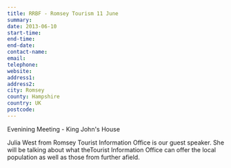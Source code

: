```yaml
---
title: RRBF - Romsey Tourism 11 June
summary: 
date: 2013-06-10
start-time: 
end-time: 
end-date: 
contact-name: 
email: 
telephone: 
website: 
address1: 
address2: 
city: Romsey
county: Hampshire
country: UK
postcode: 
---
```

Evenining Meeting - King John's House

Julia West from Romsey Tourist Information Office is our guest speaker. She will be talking about what theTourist Information Office can offer the local population as well as those from further afield.

